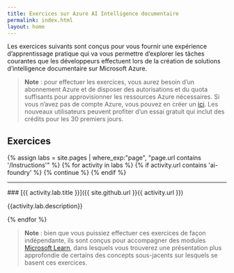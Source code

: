 ```yaml
---
title: Exercices sur Azure AI Intelligence documentaire
permalink: index.html
layout: home
---
```


Les exercices suivants sont conçus pour vous fournir une expérience d’apprentissage pratique qui va vous permettre d’explorer les tâches courantes que les développeurs effectuent lors de la création de solutions d’intelligence documentaire sur Microsoft Azure.

> **Note** : pour effectuer les exercices, vous aurez besoin d’un abonnement Azure et de disposer des autorisations et du quota suffisants pour approvisionner les ressources Azure nécessaires. Si vous n’avez pas de compte Azure, vous pouvez en créer un [ici](https://azure.microsoft.com/free). Les nouveaux utilisateurs peuvent profiter d’un essai gratuit qui inclut des crédits pour les 30 premiers jours.

## Exercices

{% assign labs = site.pages | where_exp:"page", "page.url contains '/Instructions'" %} {% for activity in labs  %} {% if activity.url contains 'ai-foundry' %} {% continue %} {% endif %}
<hr>
### [{{ activity.lab.title }}]({{ site.github.url }}{{ activity.url }})

{{activity.lab.description}}

{% endfor %}

> **Note** : bien que vous puissiez effectuer ces exercices de façon indépendante, ils sont conçus pour accompagner des modules [Microsoft Learn](https://learn.microsoft.com/training/paths/extract-data-from-forms-document-intelligence/), dans lesquels vous trouverez une présentation plus approfondie de certains des concepts sous-jacents sur lesquels se basent ces exercices.
